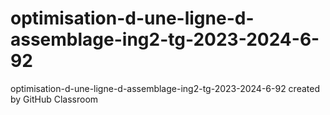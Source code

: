 # optimisation-d-une-ligne-d-assemblage-ing2-tg-2023-2024-6-92
optimisation-d-une-ligne-d-assemblage-ing2-tg-2023-2024-6-92 created by GitHub Classroom
